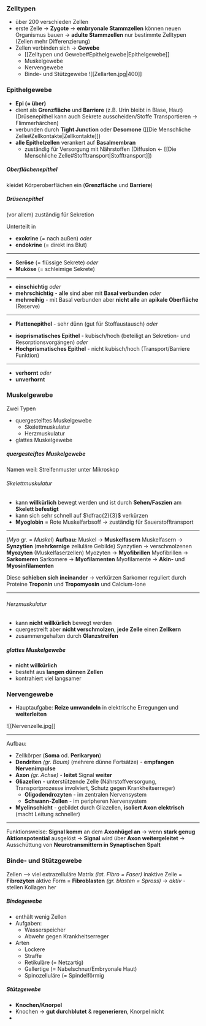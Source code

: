 ### Zelltypen 
- über 200 verschieden Zellen 
- erste Zelle -> **Zygote** 
	-> **embryonale Stammzellen** können neuen Organismus bauen 
	-> **adulte Stammzellen** nur bestimmte Zelltypen (Zellen mehr Differenzierung)
- Zellen verbinden sich -> **Gewebe**
	- [[Zelltypen und Gewebe#Epithelgewebe|Epithelgewebe]] 
	- Muskelgewebe 
	- Nervengewebe 
	- Binde- und Stützgewebe
![[Zellarten.jpg|400]]

### Epithelgewebe 
- **Epi (= über)**
- dient als **Grenzfläche** und **Barriere** (z.B. Urin bleibt in Blase, Haut)
	(Drüsenepithel kann auch Sekrete ausscheiden/Stoffe Transportieren -> Flimmerhärchen)
- verbunden durch **Tight Junction** oder **Desomone** ([[Die Menschliche Zelle#Zellkontakte|Zellkontakte]])
- **alle Epithelzellen** verankert auf **Basalmembran**  
	- zuständig für Versorgung mit Nährstoffen (Diffusion <- [[Die Menschliche Zelle#Stofftransport|Stofftransport]]) 

##### Oberflächenepithel 
kleidet Körperoberflächen ein (**Grenzfläche** und **Barriere**)  

##### Drüsenepithel
(vor allem) zuständig für Sekretion

Unterteilt in
- **exokrine** (= nach außen) 
  *oder*
- **endokrine** (= direkt ins Blut)
--- 
- **Seröse** (= flüssige Sekrete)
  *oder*
- **Muköse** (= schleimige Sekrete)
--- 
- **einschichtig**
  *oder*
- **mehrschichtig** - **alle** sind aber mit **Basal verbunden**
  *oder*
- **mehrreihig** - mit Basal verbunden aber **nicht alle** an **apikale Oberfläche** (Reserve)
---
+ **Plattenepithel** - sehr dünn (gut für Stoffaustausch)
  *oder*
- **isoprismatisches Epithel** - kubisch/hoch (beteiligt an Sekretion- und Resorptionsvorgängen)
  *oder*
- **Hochprismatisches Epithel** - nicht kubisch/hoch (Transport/Barriere Funktion)
--- 
- **verhornt**
  *oder*
- **unverhornt**

### Muskelgewebe
Zwei Typen
- quergesteiftes Muskelgewebe 
	- Skelettmuskulatur 
	- Herzmuskulatur 
- glattes Muskelgewebe

##### quergesteiftes Muskelgewebe
Namen weil: Streifenmuster unter Mikroskop
###### Skelettmuskulatur
- kann **willkürlich** bewegt werden und ist durch **Sehen/Faszien** am **Skelett befestigt** 
- kann sich sehr schnell auf $\dfrac{2}{3}$ verkürzen
- **Myoglobin** = Rote Muskelfarbsoff -> zuständig für Sauerstofftransport

--- 
(*Myo* gr. = *Muskel*)
**Aufbau:**
Muskel -> **Muskelfasern**
Muskelfasern -> **Synzytien** (**mehrkernige** zelluläre Gebilde)
Synzytien -> verschmolzenen **Myozyten** (Muskelfaserzellen) 
Myozyten -> **Myofibrillen**
Myofibrillen -> **Sarkomeren** 
Sarkomere -> **Myofilamenten** 
Myofilamente -> **Akin-** und **Myosinfilamenten**

Diese **schieben sich ineinander** -> verkürzen Sarkomer 
reguliert durch Proteine **Troponin** und **Tropomyosin** und Calcium-Ione 

--- 
###### Herzmuskulatur 
- kann **nicht willkürlich** bewegt werden
- quergestreift aber **nicht verschmolzen**, **jede Zelle** einen **Zellkern**
- zusammengehalten durch **Glanzstreifen**


##### glattes Muskelgewebe 
- **nicht willkürlich** 
- besteht aus **langen dünnen Zellen**
- kontrahiert viel langsamer


### Nervengewebe
- Hauptaufgabe: **Reize umwandeln** in elektrische Erregungen und **weiterleiten**

![[Nervenzelle.jpg]]

--- 
Aufbau:
- Zellkörper (**Soma** od. **Perikaryon**)
- **Dendriten** *(gr. Baum)* (mehrere dünne Fortsätze) - **empfangen Nervenimpulse** 
- **Axon** *(gr. Achse)* - **leitet** Signal **weiter**
- **Gliazellen** - unterstützende Zelle 
  (Nährstoffversorgung, Transportprozesse involviert, Schutz gegen Krankheitserreger)
	- **Oligodendrozyten** - im zentralen Nervensystem
	- **Schwann-Zellen** - im peripheren Nervensystem
- **Myelinschicht** - gebildet durch Gliazellen, **isoliert Axon elektrisch** (macht Leitung schneller)
--- 
Funktionsweise:
**Signal komm** an dem **Axonhügel an** -> wenn **stark genug Aktionspotential** ausgelöst
-> **Signal** wird über **Axon weitergeleitet** 
-> Ausschüttung von **Neurotransmittern in Synaptischen Spalt**


### Binde- und Stützgewebe 
Zellen --> viel extrazelluläre Matrix 
*(lat. Fibro = Faser)*
inaktive Zelle = **Fibrozyten** 
aktive Form = **Fibroblasten** *(gr. blasten = Spross) -> aktiv*
	- stellen Kollagen her

##### Bindegewebe
- enthält wenig Zellen 
- Aufgaben:
	- Wasserspeicher
	- Abwehr gegen Krankheitserreger
- Arten 
	- Lockere 
	- Straffe 
	- Retikuläre (= Netzartig)
	- Gallertige (= Nabelschnur/Embryonale Haut)
	- Spinozelluläre (= Spindelförmig

##### Stützgewebe
- **Knochen/Knorpel**
- Knochen -> **gut durchblutet** & **regenerieren**, Knorpel nicht
- 